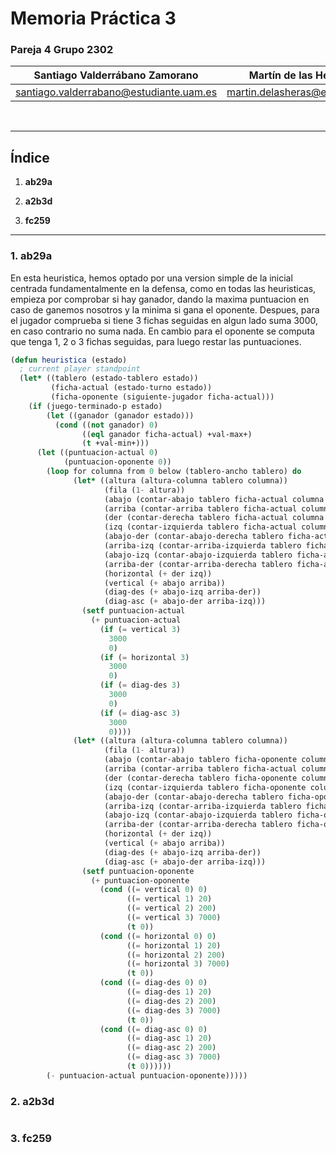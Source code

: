 # Memoria Práctica 3

### Pareja 4 Grupo 2302

Santiago Valderrábano Zamorano | Martín de las Heras Moreno
------------------------------ | --------------------------
santiago.valderrabano@estudiante.uam.es | martin.delasheras@estudiante.uam.es


<br>
<hr>

## Índice

  1. **ab29a**

  2. **a2b3d**

  3. **fc259**

  <hr>

### 1. ab29a

En esta heuristica, hemos optado por una version simple de la inicial centrada fundamentalmente en la defensa, como en todas las heuristicas, empieza por comprobar si hay ganador, dando la maxima puntuacion en caso de ganemos nosotros y la minima si gana el oponente. Despues, para el jugador comprueba si tiene 3 fichas seguidas en algun lado suma 3000, en caso contrario no suma nada. En cambio para el oponente se computa que tenga 1, 2 o 3 fichas seguidas, para luego restar las puntuaciones.

```lisp
(defun heuristica (estado)
  ; current player standpoint
  (let* ((tablero (estado-tablero estado))
         (ficha-actual (estado-turno estado))
         (ficha-oponente (siguiente-jugador ficha-actual)))
    (if (juego-terminado-p estado)
        (let ((ganador (ganador estado)))
          (cond ((not ganador) 0)
                ((eql ganador ficha-actual) +val-max+)
                (t +val-min+)))
      (let ((puntuacion-actual 0)
            (puntuacion-oponente 0))
        (loop for columna from 0 below (tablero-ancho tablero) do
              (let* ((altura (altura-columna tablero columna))
                     (fila (1- altura))
                     (abajo (contar-abajo tablero ficha-actual columna fila))
                     (arriba (contar-arriba tablero ficha-actual columna fila))
                     (der (contar-derecha tablero ficha-actual columna fila))
                     (izq (contar-izquierda tablero ficha-actual columna fila))
                     (abajo-der (contar-abajo-derecha tablero ficha-actual columna fila))
                     (arriba-izq (contar-arriba-izquierda tablero ficha-actual columna fila))
                     (abajo-izq (contar-abajo-izquierda tablero ficha-actual columna fila))
                     (arriba-der (contar-arriba-derecha tablero ficha-actual columna fila))
                     (horizontal (+ der izq))
                     (vertical (+ abajo arriba))
                     (diag-des (+ abajo-izq arriba-der))
                     (diag-asc (+ abajo-der arriba-izq)))
                (setf puntuacion-actual
                  (+ puntuacion-actual
                    (if (= vertical 3)
                      3000
                      0)
                    (if (= horizontal 3)
                      3000
                      0)
                    (if (= diag-des 3)
                      3000
                      0)
                    (if (= diag-asc 3)
                      3000
                      0))))
              (let* ((altura (altura-columna tablero columna))
                     (fila (1- altura))
                     (abajo (contar-abajo tablero ficha-oponente columna fila))
                     (arriba (contar-arriba tablero ficha-actual columna fila))
                     (der (contar-derecha tablero ficha-oponente columna fila))
                     (izq (contar-izquierda tablero ficha-oponente columna fila))
                     (abajo-der (contar-abajo-derecha tablero ficha-oponente columna fila))
                     (arriba-izq (contar-arriba-izquierda tablero ficha-oponente columna fila))
                     (abajo-izq (contar-abajo-izquierda tablero ficha-oponente columna fila))
                     (arriba-der (contar-arriba-derecha tablero ficha-oponente columna fila))
                     (horizontal (+ der izq))
                     (vertical (+ abajo arriba))
                     (diag-des (+ abajo-izq arriba-der))
                     (diag-asc (+ abajo-der arriba-izq)))
                (setf puntuacion-oponente
                  (+ puntuacion-oponente
                    (cond ((= vertical 0) 0)
                          ((= vertical 1) 20)
                          ((= vertical 2) 200)
                          ((= vertical 3) 7000)
                          (t 0))
                    (cond ((= horizontal 0) 0)
                          ((= horizontal 1) 20)
                          ((= horizontal 2) 200)
                          ((= horizontal 3) 7000)
                          (t 0))
                    (cond ((= diag-des 0) 0)
                          ((= diag-des 1) 20)
                          ((= diag-des 2) 200)
                          ((= diag-des 3) 7000)
                          (t 0))
                    (cond ((= diag-asc 0) 0)
                          ((= diag-asc 1) 20)
                          ((= diag-asc 2) 200)
                          ((= diag-asc 3) 7000)
                          (t 0))))))
        (- puntuacion-actual puntuacion-oponente)))))
```

### 2. a2b3d

```lisp
```

### 3. fc259

```lisp
```
